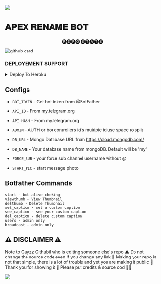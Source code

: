 <img src="https://user-images.githubusercontent.com/73097560/115834477-dbab4500-a447-11eb-908a-139a6edaec5c.gif">

#  𝐀𝐏𝐄𝐗 𝐑𝐄𝐍𝐀𝐌𝐄 𝐁𝐎𝐓 


<p align="center"> 🅡🅔🅟🅞 🅢🅣🅐🅣🅢 </p>


![github card](https://github-readme-stats.vercel.app/api/pin/?username=ApexroomTG&repo=Apex-Rename&theme=dark)





### DEPLOYEMENT SUPPORT


<details><summary>Deploy To Heroku</summary>
<p>
<br>
<a href="https://heroku.com/deploy?template=https://github.com/ApexroomTG/Apex-Rename">
  <img src="https://www.herokucdn.com/deploy/button.svg" alt="Deploy">
</a>
</p>
</details>



## Configs 

* `BOT_TOKEN`  - Get bot token from @BotFather

* `API_ID` - From my.telegram.org 

* `API_HASH` - From my.telegram.org 

* `ADMIN` - AUTH or bot controllers id's multiple id use space to split 

* `DB_URL`  - Mongo Database URL from https://cloud.mongodb.com/

* `DB_NAME`  - Your database name from mongoDB. Default will be 'my'

* `FORCE_SUB` - your force sub channel username without @ 

* `START_PIC` - start message photo

## Botfather Commands
```
start - bot alive cheking
viewthumb - View Thumbnail
delthumb - Delete Thumbnail
set_caption - set a custom caption
see_caption - see your custom caption
del_caption - delete custom caption
users - admin only
broadcast - admin only
```

## ⚠️ DISCLAIMER ⚠️


Note to Guyzz Githubil who is editing someone else's repo ⚠️ 
Do not change the source code even if you change any link 🙏 Making your repo is not that simple, there is a lot of trouble and yet you are making it public 🥺 Thank you for showing it 🙏 Please put credits & source cod 🙏🥺


<img src="https://user-images.githubusercontent.com/73097560/115834477-dbab4500-a447-11eb-908a-139a6edaec5c.gif">
